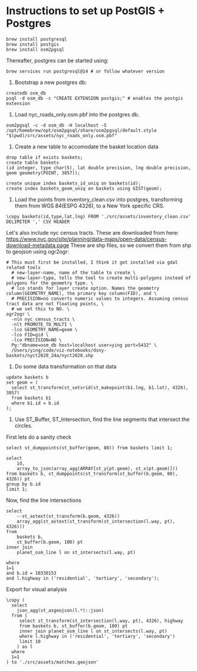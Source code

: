 # Instructions to set up PostGIS + Postgres
```
brew install postgresql
brew install postgis
brew install osm2pgsql
```

Thereafter, postgres can be started using:
```
brew services run postgresql@14 # or follow whatever version
```

1. Bootstrap a new postgres db:

```
createdb osm_db
psql -d osm_db -c "CREATE EXTENSION postgis;" # enables the postgis extension
```
1. Load nyc_roads_only.osm.pbf into the postgres db.

```
osm2pgsql -c -d osm_db -H localhost -S /opt/homebrew/opt/osm2pgsql/share/osm2pgsql/default.style "$(pwd)/src/assets/nyc_roads_only.osm.pbf"
```

1. Create a new table to accomodate the basket location data
```
drop table if exists baskets;
create table baskets
(id integer, type char(5), lat double precision, lng double precision, geom geometry(POINT, 3857));

create unique index baskets_id_uniq on baskets(id);
create index baskets_geom_uniq on baskets using GIST(geom);

```

1. Load the points from inventory_clean.csv into postgres, transforming them from WGS 84(ESPG 4326), to a New York specific CRS.

```
\copy baskets(id,type,lat,lng) FROM './src/assets/inventory_clean.csv' DELIMITER ',' CSV HEADER

```

Let's also include nyc census tracts. These are downloaded from here: https://www.nyc.gov/site/planning/data-maps/open-data/census-download-metadata.page
These are shp files, so we convert them from shp to geojson using ogr2ogr:


```
# This must first be installed, I think it got installed via gdal related tools
  # new-layer-name, name of the table to create \
  # new-layer-type, tells the tool to create multi-polygons instead of polygons for the geometry type. \
  # lco stands for layer create option. Names the geometry column(GEOMETRY_NAME), the primary key column(FID), and \
  # PRECISION=no converts numeric values to integers. Assuming census tract data are not floating points, \
  # we set this to NO. \
ogr2ogr \
  -nln nyc_census_tracts \
  -nlt PROMOTE_TO_MULTI \
  -lco GEOMETRY_NAME=geom \
  -lco FID=gid \
  -lco PRECISION=NO \
  Pg:"dbname=osm_db host=localhost user=ying port=5432" \
  /Users/ying/code/viz-notebooks/dsny-baskets/nyct2020_24a/nyct2020.shp

```
1. Do some data transformation on that data

```
update baskets b
set geom = (
  select st_transform(st_setsrid(st_makepoint(b1.lng, b1.lat), 4326), 3857)
  from baskets b1
  where b1.id = b.id
);

```

1. Use ST_Buffer, ST_Intersection, find the line segments that intersect the circles.


First lets do a sanity check
```
select st_dumppoints(st_buffer(geom, 80)) from baskets limit 1;

select 
	id, 
    array_to_json(array_agg(ARRAY[st_y(pt.geom), st_x(pt.geom)]))
from baskets b, st_dumppoints(st_transform(st_buffer(b.geom, 80), 4326)) pt
group by b.id
limit 1;
```


Now, find the line intersections
```
select 
    --st_astext(st_transform(b.geom, 4326))
    array_agg(st_astext(st_transform(st_intersection(l.way, pt), 4326)))
from 
    baskets b, 
    st_buffer(b.geom, 100) pt
inner join
    planet_osm_line l on st_intersects(l.way, pt)

where
1=1
and b.id = 10330153
and l.highway in ('residential', 'tertiary', 'secondary');
```

Export for visual analysis
```
\copy (
  select 
    json_agg(st_asgeojson(l.*)::json)
  from (
     select st_transform(st_intersection(l.way, pt), 4326), highway 
     from baskets b, st_buffer(b.geom, 100) pt
     inner join planet_osm_line l on st_intersects(l.way, pt)
     where l.highway in ('residential', 'tertiary', 'secondary') 
     limit 10
    ) as l
  where
  1=1
) to './src/assets/matches.geojson'
```
